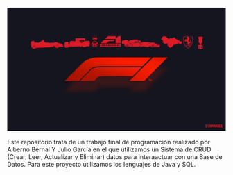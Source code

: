 <p align="center">
  <img src="Fondo_formula_1.png" alt="Banner_F1_manager">
</p>

Este repositorio trata de un trabajo final de programación realizado por Alberno Bernal Y Julio García en el que 
utilizamos un Sistema de CRUD (Crear, Leer, Actualizar y Eliminar) datos para interaactuar con una Base de Datos. 
Para este proyecto utilizamos los lenguajes de Java y SQL.
